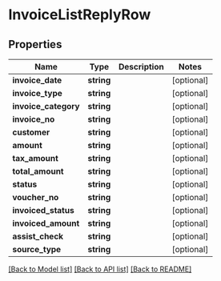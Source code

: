 # InvoiceListReplyRow

## Properties
Name | Type | Description | Notes
------------ | ------------- | ------------- | -------------
**invoice_date** | **string** |  | [optional] 
**invoice_type** | **string** |  | [optional] 
**invoice_category** | **string** |  | [optional] 
**invoice_no** | **string** |  | [optional] 
**customer** | **string** |  | [optional] 
**amount** | **string** |  | [optional] 
**tax_amount** | **string** |  | [optional] 
**total_amount** | **string** |  | [optional] 
**status** | **string** |  | [optional] 
**voucher_no** | **string** |  | [optional] 
**invoiced_status** | **string** |  | [optional] 
**invoiced_amount** | **string** |  | [optional] 
**assist_check** | **string** |  | [optional] 
**source_type** | **string** |  | [optional] 

[[Back to Model list]](../README.md#documentation-for-models) [[Back to API list]](../README.md#documentation-for-api-endpoints) [[Back to README]](../README.md)


